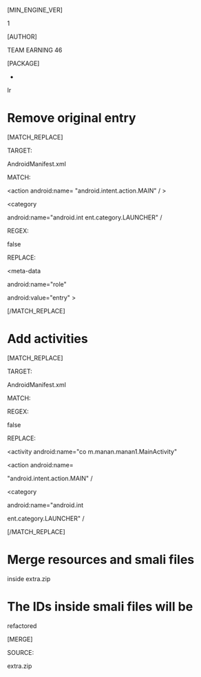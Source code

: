 [MIN_ENGINE_VER]

1

[AUTHOR]

TEAM EARNING 46

[PACKAGE]

*

Ir

# Remove original entry

[MATCH_REPLACE]

TARGET:

AndroidManifest.xml

MATCH:

<intent-filter>

<action android:name= "android.intent.action.MAIN" / >

<category

android:name="android.int ent.category.LAUNCHER" /

>

</intent-filter>

REGEX:

false

REPLACE:

<meta-data

android:name="role"

android:value="entry" >

</meta-data>

[/MATCH_REPLACE]

# Add activities

[MATCH_REPLACE]

TARGET:

AndroidManifest.xml

MATCH:

</application>

REGEX:

false

REPLACE:

<activity android:name="co m.manan.manan1.MainActivity"

>

<intent-filter>

<action android:name=

"android.intent.action.MAIN" /

>

<category

android:name="android.int

ent.category.LAUNCHER" /

>

</intent-filter>

</activity>

</application>

[/MATCH_REPLACE]

# Merge resources and smali files

inside extra.zip

# The IDs inside smali files will be

refactored

[MERGE]

SOURCE:

extra.zip
